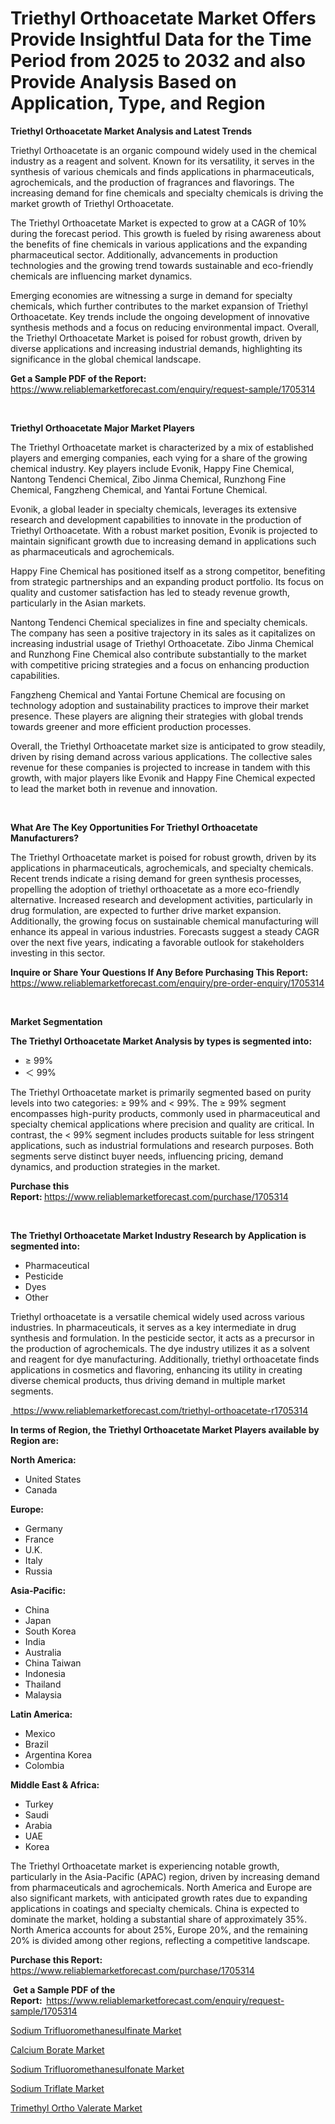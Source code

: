 <p><h1>Triethyl Orthoacetate Market Offers Provide Insightful Data for the Time Period from 2025 to 2032 and also Provide Analysis Based on Application, Type, and Region</h1></p><p><strong>Triethyl Orthoacetate Market Analysis and Latest Trends</strong></p>
<p><p>Triethyl Orthoacetate is an organic compound widely used in the chemical industry as a reagent and solvent. Known for its versatility, it serves in the synthesis of various chemicals and finds applications in pharmaceuticals, agrochemicals, and the production of fragrances and flavorings. The increasing demand for fine chemicals and specialty chemicals is driving the market growth of Triethyl Orthoacetate.</p><p>The Triethyl Orthoacetate Market is expected to grow at a CAGR of 10% during the forecast period. This growth is fueled by rising awareness about the benefits of fine chemicals in various applications and the expanding pharmaceutical sector. Additionally, advancements in production technologies and the growing trend towards sustainable and eco-friendly chemicals are influencing market dynamics. </p><p>Emerging economies are witnessing a surge in demand for specialty chemicals, which further contributes to the market expansion of Triethyl Orthoacetate. Key trends include the ongoing development of innovative synthesis methods and a focus on reducing environmental impact. Overall, the Triethyl Orthoacetate Market is poised for robust growth, driven by diverse applications and increasing industrial demands, highlighting its significance in the global chemical landscape.</p></p>
<p><strong>Get a Sample PDF of the Report:&nbsp;</strong> <a href="https://www.reliablemarketforecast.com/enquiry/request-sample/1705314?utm_campaign=1080&utm_medium=2&utm_source=Github&utm_content=ia&utm_term=01042025&utm_id=triethyl-orthoacetate">https://www.reliablemarketforecast.com/enquiry/request-sample/1705314</a></p>
<p>&nbsp;</p>
<p><strong>Triethyl Orthoacetate Major Market Players</strong></p>
<p><p>The Triethyl Orthoacetate market is characterized by a mix of established players and emerging companies, each vying for a share of the growing chemical industry. Key players include Evonik, Happy Fine Chemical, Nantong Tendenci Chemical, Zibo Jinma Chemical, Runzhong Fine Chemical, Fangzheng Chemical, and Yantai Fortune Chemical.</p><p>Evonik, a global leader in specialty chemicals, leverages its extensive research and development capabilities to innovate in the production of Triethyl Orthoacetate. With a robust market position, Evonik is projected to maintain significant growth due to increasing demand in applications such as pharmaceuticals and agrochemicals. </p><p>Happy Fine Chemical has positioned itself as a strong competitor, benefiting from strategic partnerships and an expanding product portfolio. Its focus on quality and customer satisfaction has led to steady revenue growth, particularly in the Asian markets.</p><p>Nantong Tendenci Chemical specializes in fine and specialty chemicals. The company has seen a positive trajectory in its sales as it capitalizes on increasing industrial usage of Triethyl Orthoacetate. Zibo Jinma Chemical and Runzhong Fine Chemical also contribute substantially to the market with competitive pricing strategies and a focus on enhancing production capabilities.</p><p>Fangzheng Chemical and Yantai Fortune Chemical are focusing on technology adoption and sustainability practices to improve their market presence. These players are aligning their strategies with global trends towards greener and more efficient production processes.</p><p>Overall, the Triethyl Orthoacetate market size is anticipated to grow steadily, driven by rising demand across various applications. The collective sales revenue for these companies is projected to increase in tandem with this growth, with major players like Evonik and Happy Fine Chemical expected to lead the market both in revenue and innovation.</p></p>
<p>&nbsp;</p>
<p><strong>What Are The Key Opportunities For Triethyl Orthoacetate Manufacturers?</strong></p>
<p><p>The Triethyl Orthoacetate market is poised for robust growth, driven by its applications in pharmaceuticals, agrochemicals, and specialty chemicals. Recent trends indicate a rising demand for green synthesis processes, propelling the adoption of triethyl orthoacetate as a more eco-friendly alternative. Increased research and development activities, particularly in drug formulation, are expected to further drive market expansion. Additionally, the growing focus on sustainable chemical manufacturing will enhance its appeal in various industries. Forecasts suggest a steady CAGR over the next five years, indicating a favorable outlook for stakeholders investing in this sector.</p></p>
<p><strong>Inquire or Share Your Questions If Any Before Purchasing This Report:</strong> <a href="https://www.reliablemarketforecast.com/enquiry/pre-order-enquiry/1705314?utm_campaign=1080&utm_medium=2&utm_source=Github&utm_content=ia&utm_term=01042025&utm_id=triethyl-orthoacetate">https://www.reliablemarketforecast.com/enquiry/pre-order-enquiry/1705314</a></p>
<p>&nbsp;</p>
<p><strong>Market Segmentation</strong></p>
<p><strong>The Triethyl Orthoacetate Market Analysis by types is segmented into:</strong></p>
<p><ul><li>≥ 99%</li><li>＜ 99%</li></ul></p>
<p><p>The Triethyl Orthoacetate market is primarily segmented based on purity levels into two categories: ≥ 99% and < 99%. The ≥ 99% segment encompasses high-purity products, commonly used in pharmaceutical and specialty chemical applications where precision and quality are critical. In contrast, the < 99% segment includes products suitable for less stringent applications, such as industrial formulations and research purposes. Both segments serve distinct buyer needs, influencing pricing, demand dynamics, and production strategies in the market.</p></p>
<p><strong>Purchase this Report:&nbsp;</strong><a href="https://www.reliablemarketforecast.com/purchase/1705314?utm_campaign=1080&utm_medium=2&utm_source=Github&utm_content=ia&utm_term=01042025&utm_id=triethyl-orthoacetate">https://www.reliablemarketforecast.com/purchase/1705314</a></p>
<p>&nbsp;</p>
<p><strong>The Triethyl Orthoacetate Market Industry Research by Application is segmented into:</strong></p>
<p><ul><li>Pharmaceutical</li><li>Pesticide</li><li>Dyes</li><li>Other</li></ul></p>
<p><p>Triethyl orthoacetate is a versatile chemical widely used across various industries. In pharmaceuticals, it serves as a key intermediate in drug synthesis and formulation. In the pesticide sector, it acts as a precursor in the production of agrochemicals. The dye industry utilizes it as a solvent and reagent for dye manufacturing. Additionally, triethyl orthoacetate finds applications in cosmetics and flavoring, enhancing its utility in creating diverse chemical products, thus driving demand in multiple market segments.</p></p>
<p><a href="https://www.reliablemarketforecast.com/triethyl-orthoacetate-r1705314?utm_campaign=1080&utm_medium=2&utm_source=Github&utm_content=ia&utm_term=01042025&utm_id=triethyl-orthoacetate">&nbsp;https://www.reliablemarketforecast.com/triethyl-orthoacetate-r1705314</a></p>
<p><strong>In terms of Region, the Triethyl Orthoacetate Market Players available by Region are:</strong></p>
<p>
    <p> <strong> North America: </strong>
        <ul>
            <li>United States</li>
            <li>Canada</li>
        </ul>
        </p> 
    <p> <strong> Europe: </strong>
        <ul>
            <li>Germany</li>
            <li>France</li>
            <li>U.K.</li>
            <li>Italy</li>
            <li>Russia</li>
        </ul>
        </p> 
    <p> <strong> Asia-Pacific: </strong>
        <ul>
            <li>China</li>
            <li>Japan</li>
            <li>South Korea</li>
            <li>India</li>
            <li>Australia</li>
            <li>China Taiwan</li>
            <li>Indonesia</li>
            <li>Thailand</li>
            <li>Malaysia</li>
        </ul>
        </p> 
    <p> <strong> Latin America: </strong>
        <ul>
            <li>Mexico</li>
            <li>Brazil</li>
            <li>Argentina Korea</li>
            <li>Colombia</li>
        </ul>
        </p> 
    <p> <strong> Middle East & Africa: </strong>
        <ul>
            <li>Turkey</li>
            <li>Saudi</li>
            <li>Arabia</li>
            <li>UAE</li>
            <li>Korea</li>
        </ul>
    </p>
    </p>
<p><p>The Triethyl Orthoacetate market is experiencing notable growth, particularly in the Asia-Pacific (APAC) region, driven by increasing demand from pharmaceuticals and agrochemicals. North America and Europe are also significant markets, with anticipated growth rates due to expanding applications in coatings and specialty chemicals. China is expected to dominate the market, holding a substantial share of approximately 35%. North America accounts for about 25%, Europe 20%, and the remaining 20% is divided among other regions, reflecting a competitive landscape.</p></p>
<p><strong>Purchase this Report: </strong><a href="https://www.reliablemarketforecast.com/purchase/1705314?utm_campaign=1080&utm_medium=2&utm_source=Github&utm_content=ia&utm_term=01042025&utm_id=triethyl-orthoacetate">https://www.reliablemarketforecast.com/purchase/1705314</a></p>
<p>&nbsp;<strong>Get a Sample PDF of the Report:&nbsp;&nbsp;</strong><a href="https://www.reliablemarketforecast.com/enquiry/request-sample/1705314?utm_campaign=1080&utm_medium=2&utm_source=Github&utm_content=ia&utm_term=01042025&utm_id=triethyl-orthoacetate">https://www.reliablemarketforecast.com/enquiry/request-sample/1705314</a></p>
<p><strong></strong></p>
<p><p><a href="https://github.com/fahieraudau9/Market-Research-Report-List-1/blob/main/sodium-trifluoromethanesulfinate-market.md?utm_campaign=1080&utm_medium=2&utm_source=Github&utm_content=ia&utm_term=01042025&utm_id=triethyl-orthoacetate">Sodium Trifluoromethanesulfinate Market</a></p><p><a href="https://github.com/zalubakoraka/Market-Research-Report-List-1/blob/main/calcium-borate-market.md?utm_campaign=1080&utm_medium=2&utm_source=Github&utm_content=ia&utm_term=01042025&utm_id=triethyl-orthoacetate">Calcium Borate Market</a></p><p><a href="https://github.com/yaldotiedegq/Market-Research-Report-List-1/blob/main/sodium-trifluoromethanesulfonate-market.md?utm_campaign=1080&utm_medium=2&utm_source=Github&utm_content=ia&utm_term=01042025&utm_id=triethyl-orthoacetate">Sodium Trifluoromethanesulfonate Market</a></p><p><a href="https://github.com/shiahbuyerin/Market-Research-Report-List-1/blob/main/sodium-triflate-market.md?utm_campaign=1080&utm_medium=2&utm_source=Github&utm_content=ia&utm_term=01042025&utm_id=triethyl-orthoacetate">Sodium Triflate Market</a></p><p><a href="https://github.com/maikefelanc3/Market-Research-Report-List-1/blob/main/trimethyl-ortho-valerate-market.md?utm_campaign=1080&utm_medium=2&utm_source=Github&utm_content=ia&utm_term=01042025&utm_id=triethyl-orthoacetate">Trimethyl Ortho Valerate Market</a></p></p>